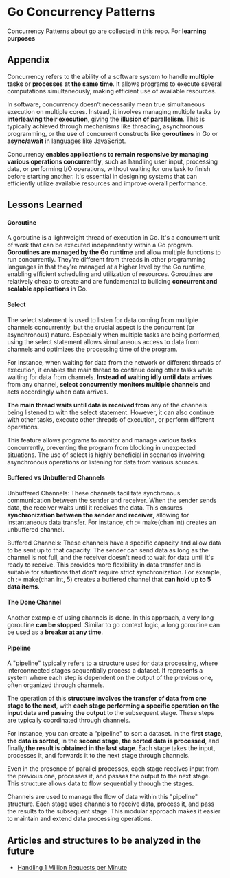 
# Go Concurrency Patterns 

Concurrency Patterns about go are collected in this repo. For **learning purposes**


## Appendix

Concurrency refers to the ability of a software system to handle **multiple tasks** or **processes at the same time**. It allows programs to execute several computations simultaneously, making efficient use of available resources.

In software, concurrency doesn’t necessarily mean true simultaneous execution on multiple cores. Instead, it involves managing multiple tasks by **interleaving their execution**, giving the **illusion of parallelism**. This is typically achieved through mechanisms like threading, asynchronous programming, or the use of concurrent constructs like **goroutines** in Go or **async/await** in languages like JavaScript.

Concurrency **enables applications to remain responsive by managing various operations concurrently**, such as handling user input, processing data, or performing I/O operations, without waiting for one task to finish before starting another. It's essential in designing systems that can efficiently utilize available resources and improve overall performance.


## Lessons Learned

#### Goroutine 
A goroutine is a lightweight thread of execution in Go. It's a concurrent unit of work that can be executed independently within a Go program. **Goroutines are managed by the Go runtime** and allow multiple functions to run concurrently. They're different from threads in other programming languages in that they're managed at a higher level by the Go runtime, enabling efficient scheduling and utilization of resources. Goroutines are relatively cheap to create and are fundamental to building **concurrent and scalable applications** in Go.


#### Select
The select statement is used to listen for data coming from multiple channels concurrently, but the crucial aspect is the concurrent (or asynchronous) nature. Especially when multiple tasks are being performed, using the select statement allows simultaneous access to data from channels and optimizes the processing time of the program.

For instance, when waiting for data from the network or different threads of execution, it enables the main thread to continue doing other tasks while waiting for data from channels. **Instead of waiting idly until data arrives** from any channel, **select concurrently monitors multiple channels** and acts accordingly when data arrives.

**The main thread waits until data is received from** any of the channels being listened to with the select statement. However, it can also continue with other tasks, execute other threads of execution, or perform different operations.

This feature allows programs to monitor and manage various tasks concurrently, preventing the program from blocking in unexpected situations. The use of select is highly beneficial in scenarios involving asynchronous operations or listening for data from various sources.

#### Buffered vs Unbuffered Channels
Unbuffered Channels: These channels facilitate synchronous communication between the sender and receiver. When the sender sends data, the receiver waits until it receives the data. This ensures **synchronization between the sender and receiver**, allowing for instantaneous data transfer. For instance, ch := make(chan int) creates an unbuffered channel.

Buffered Channels: These channels have a specific capacity and allow data to be sent up to that capacity. The sender can send data as long as the channel is not full, and the receiver doesn't need to wait for data until it's ready to receive. This provides more flexibility in data transfer and is suitable for situations that don't require strict synchronization. For example, ch := make(chan int, 5) creates a buffered channel that **can hold up to 5 data items**.

#### The Done Channel
Another example of using channels is done. In this approach, a very long goroutine **can be stopped**. Similar to go context logic, a long goroutine can be used as a **breaker at any time**.

#### Pipeline
A "pipeline" typically refers to a structure used for data processing, where interconnected stages sequentially process a dataset. It represents a system where each step is dependent on the output of the previous one, often organized through channels.

The operation of this **structure involves the transfer of data from one stage to the next**, with **each stage performing a specific operation on the input data and passing the output** to the subsequent stage. These steps are typically coordinated through channels.

For instance, you can create a "pipeline" to sort a dataset. In the **first stage, the data is sorted**, in the **second stage, the sorted data is processed**, and finally,**the result is obtained in the last stage**. Each stage takes the input, processes it, and forwards it to the next stage through channels.

Even in the presence of parallel processes, each stage receives input from the previous one, processes it, and passes the output to the next stage. This structure allows data to flow sequentially through the stages.

Channels are used to manage the flow of data within this "pipeline" structure. Each stage uses channels to receive data, process it, and pass the results to the subsequent stage. This modular approach makes it easier to maintain and extend data processing operations.


## Articles and structures to be analyzed in the future

- [Handling 1 Million Requests per Minute](https://medium.com/smsjunk/handling-1-million-requests-per-minute-with-golang-f70ac505fcaa)

